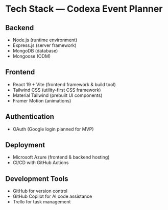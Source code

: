 # Tech Stack — Codexa Event Planner

## Backend
- Node.js (runtime environment)
- Express.js (server framework)
- MongoDB (database)
- Mongoose (ODM)

## Frontend
- React 19 + Vite (frontend framework & build tool)
- Tailwind CSS (utility-first CSS framework)
- Material Tailwind (prebuilt UI components)
- Framer Motion (animations)

## Authentication
- OAuth (Google login planned for MVP)

## Deployment
- Microsoft Azure (frontend & backend hosting)
- CI/CD with GitHub Actions

## Development Tools
- GitHub for version control
- GitHub Copilot for AI code assistance
- Trello for task management
